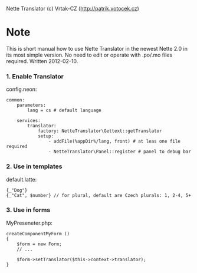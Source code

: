 Nette Translator (c) Vrtak-CZ (http://patrik.votocek.cz)

Note
========
This is short manual how to use Nette Translator in the newest Nette 2.0 in its most simple version.
No need to edit or operate with .po/.mo files required. Written 2012-02-10.


### 1. Enable Translator

config.neon:

	common:
		parameters:
			lang = cs # default language

		services:
			translator:
				factory: NetteTranslator\Gettext::getTranslator
				setup:
					- addFile(%appDir%/lang, front) # at leas one file required
					- NetteTranslator\Panel::register # panel to debug bar


### 2. Use in templates

default.latte:

	{_"Dog"}
	{_"Cat", $number} // for plural, default are Czech plurals: 1, 2-4, 5+


### 3. Use in forms

MyPreseneter.php:	

	createComponentMyForm ()
	{
		$form = new Form;
		// ...

		$form->setTranslator($this->context->translator);
	}